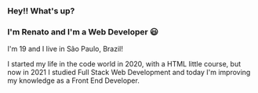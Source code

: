 ### Hey!! What's up? 
### I'm Renato and I'm a Web Developer 😃

I'm 19 and I live in São Paulo, Brazil!

I started my life in the code world in 2020, with a HTML little course, but now in 2021 I studied Full Stack Web Development and today I'm improving my knowledge as a Front End  Developer.
